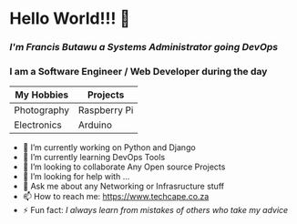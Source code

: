 <h1> Hello World!!! 👋<br> </h1>
 <h3><em>I'm <span> Francis Butawu</span> a Systems Administrator going DevOps</em></h3>


<h3>I am  a Software Engineer / Web Developer during the day</h3>

My Hobbies | Projects
------------ | -------------
Photography| Raspberry Pi
Electronics | Arduino


 

<!--**alpha-geek/alpha-geek** is a ✨ _special_ ✨ repository because its `README.md` (this file) appears on your GitHub -->
- 🔭 I’m currently working on Python and Django<br>
- 🌱 I’m currently learning DevOps Tools <br>
- 👯 I’m looking to collaborate Any Open source Projects <br>
- 🤔 I’m looking for help with ...<br>
- 💬 Ask me about any Networking or Infrasructure stuff <br>
- 📫 How to reach me: https://www.techcape.co.za<br>
- ⚡ Fun fact: <em>I always learn from mistakes of others who take my advice<em><br>

